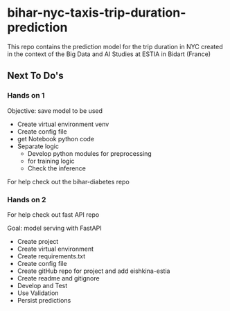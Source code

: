 # bihar-nyc-taxis-trip-duration-prediction

This repo contains the prediction model for the trip duration in NYC created in the context of the Big Data and AI Studies at ESTIA in Bidart (France)

## Next To Do's

### Hands on 1
Objective: save model to be used 
- Create virtual environment venv
- Create config file
- get Notebook python code
- Separate logic
  - Develop python modules for preprocessing
  - for training logic
  - Check the inference

For help check out the bihar-diabetes repo

### Hands on 2
For help check out fast API repo

Goal: model serving with FastAPI

- Create project
- Create virtual environment
- Create requirements.txt
- Create config file
- Create gitHub repo for project and add eishkina-estia
- Create readme and gitignore
- Develop and Test
- Use Validation
- Persist predictions
